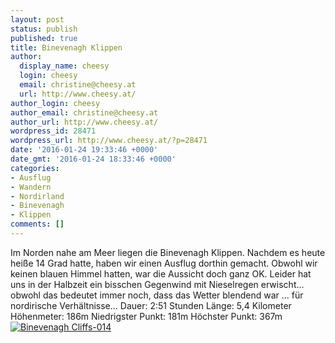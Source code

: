 ```yaml
---
layout: post
status: publish
published: true
title: Binevenagh Klippen
author:
  display_name: cheesy
  login: cheesy
  email: christine@cheesy.at
  url: http://www.cheesy.at/
author_login: cheesy
author_email: christine@cheesy.at
author_url: http://www.cheesy.at/
wordpress_id: 28471
wordpress_url: http://www.cheesy.at/?p=28471
date: '2016-01-24 19:33:46 +0000'
date_gmt: '2016-01-24 18:33:46 +0000'
categories:
- Ausflug
- Wandern
- Nordirland
- Binevenagh
- Klippen
comments: []
---
```

Im Norden nahe am Meer liegen die Binevenagh Klippen. Nachdem es heute heiße 14 Grad hatte, haben wir einen Ausflug dorthin gemacht. Obwohl wir keinen blauen Himmel hatten, war die Aussicht doch ganz OK. Leider hat uns in der Halbzeit ein bisschen Gegenwind mit Nieselregen erwischt... obwohl das bedeutet immer noch, dass das Wetter blendend war ... für nordirische Verhältnisse...
Dauer: 2:51 Stunden
Länge: 5,4 Kilometer
Höhenmeter: 186m
Niedrigster Punkt: 181m
Höchster Punkt: 367m
[![Binevenagh Cliffs-014](http://www.cheesy.at/wp-content/uploads/Binevenagh-Cliffs-014.jpg)](http://www.cheesy.at/fotos/ausfluege/binevenagh-cliffs/)
